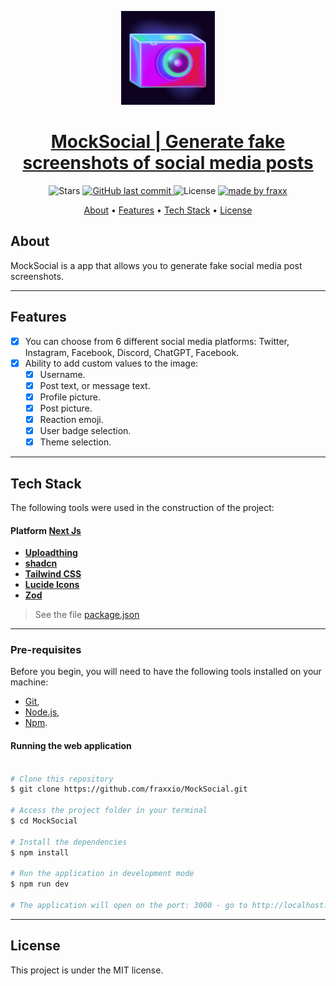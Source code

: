 <p align="center">
<img alt="project" title="#About" width="150px" src="./public/Logo.png" />
</p>
<h1 align="center">
  <a href="#"> MockSocial | Generate fake screenshots of social media posts</a>
</h1>

<p align="center">

  <img alt="Stars" src="https://img.shields.io/github/stars/fraxxio/MockSocial?style=social">
  
  <a href="https://github.com/fraxxio/DishRecipesApp.git">
    <img alt="GitHub last commit" src="https://img.shields.io/github/last-commit/fraxxio/MockSocial">
  </a>
    
  <img alt="License" src="https://img.shields.io/badge/license-MIT-brightgreen">

  <a href="https://github.com/fraxxio/">
    <img alt="made by fraxx" src="https://img.shields.io/badge/Made_By-fraxx-blue">
  </a>
</p>

<p align="center">
 <a href="#about">About</a> •
 <a href="#features">Features</a> •
 <a href="#tech-stack">Tech Stack</a> •  
 <a href="#license">License</a>
</p>

## About

MockSocial is a app that allows you to generate fake social media post screenshots.

---

## Features

- [x] You can choose from 6 different social media platforms: Twitter, Instagram, Facebook, Discord, ChatGPT, Facebook.
- [x] Ability to add custom values to the image:
  - [x] Username.
  - [x] Post text, or message text.
  - [x] Profile picture.
  - [x] Post picture.
  - [x] Reaction emoji.
  - [x] User badge selection.
  - [x] Theme selection. 

---
## Tech Stack

The following tools were used in the construction of the project:

#### **Platform** [Next Js](https://nextjs.org/)

- **[Uploadthing](https://uploadthing.com/)**
- **[shadcn](https://ui.shadcn.com/)**
- **[Tailwind CSS](https://tailwindcss.com/)**
- **[Lucide Icons](https://lucide.dev/icons/)**
- **[Zod](https://zod.dev/)**

> See the file [package.json](https://github.com/fraxxio/MockSocial/blob/main/package.json)
---

### Pre-requisites

Before you begin, you will need to have the following tools installed on your machine:

- [Git](https://git-scm.com),
- [Node.js](https://nodejs.org/en/),
- [Npm](https://www.npmjs.com/).

#### Running the web application

```bash

# Clone this repository
$ git clone https://github.com/fraxxio/MockSocial.git

# Access the project folder in your terminal
$ cd MockSocial

# Install the dependencies
$ npm install

# Run the application in development mode
$ npm run dev

# The application will open on the port: 3000 - go to http://localhost:3000

```

---

## License

This project is under the MIT license.
